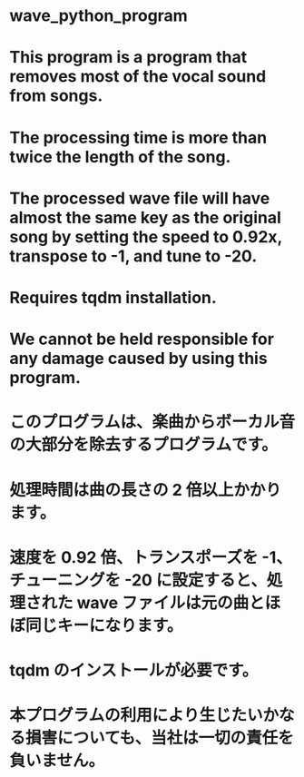 # wave_python_program
# This program is a program that removes most of the vocal sound from songs.
# The processing time is more than twice the length of the song.
# The processed wave file will have almost the same key as the original song by setting the speed to 0.92x, transpose to -1, and tune to -20.
# Requires tqdm installation.
# We cannot be held responsible for any damage caused by using this program.

# このプログラムは、楽曲からボーカル音の大部分を除去するプログラムです。
# 処理時間は曲の長さの 2 倍以上かかります。
# 速度を 0.92 倍、トランスポーズを -1、チューニングを -20 に設定すると、処理された wave ファイルは元の曲とほぼ同じキーになります。
# tqdm のインストールが必要です。
# 本プログラムの利用により生じたいかなる損害についても、当社は一切の責任を負いません。
